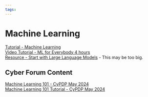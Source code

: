 ```yaml
---
tags:
---
```


# Machine Learning

[Tutorial - Machine Learning](https://www.geeksforgeeks.org/machine-learning/?ref=outind)  
[Video Tutorial - ML for Everybody 4 hours](https://www.youtube.com/watch?v=i_LwzRVP7bg)  
[Resource - Start with Large Language Models](https://github.com/louisfb01/start-llms) -
This may be too big.

## Cyber Forum Content

[Machine Learning 101 - CyPDP May 2024](https://dewccorporate.sharepoint.com/sites/SoftwareEngineeringTeam/Shared%20Documents/Forms/AllItems.aspx?FolderCTID=0x012000121E1AA383E5C544BC06DE68DCD2E679&id=%2Fsites%2FSoftwareEngineeringTeam%2FShared%20Documents%2FPD%20Forums%2FML%20101%20%2D%20May%202024&viewid=d3336e8c%2D13bb%2D4212%2D9cff%2Ddbde1a944302)  
[Machine Learning 101 Tutorial - CyPDP May 2024](https://github.com/dewcservices/CyPDP-ML101)
